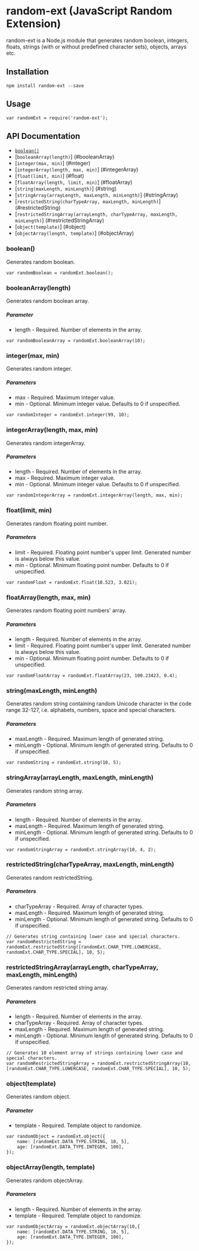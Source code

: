 # random-ext (JavaScript Random Extension)

random-ext is a Node.js module that generates random boolean, integers, floats, strings (with or without predefined character sets), objects, arrays etc.

## Installation

```
npm install random-ext --save
```

## Usage

```
var randomExt = require('random-ext');
```

## API Documentation

* [`boolean()`](#boolean)
* [`booleanArray(length)`] (#booleanArray)
* [`integer(max, min)`] (#integer)
* [`integerArray(length, max, min)`] (#integerArray)
* [`float(limit, min)`] (#float)
* [`floatArray(length, limit, min)`] (#floatArray)
* [`string(maxLength, minLength)`] (#string)
* [`stringArray(arrayLength, maxLength, minLength)`] (#stringArray)
* [`restrictedString(charTypeArray, maxLength, minLength)`] (#restrictedString)
* [`restrictedStringArray(arrayLength, charTypeArray, maxLength, minLength)`] (#restrictedStringArray)
* [`object(template)`] (#object)
* [`objectArray(length, template)`] (#objectArray)

### <a name="boolean"/> boolean()
Generates random boolean.
```
var randomBoolean = randomExt.boolean();
```
### <a name="booleanArray"/> booleanArray(length)

Generates random boolean array.
##### Parameter
* length - Required. Number of elements in the array.
```
var randomBooleanArray = randomExt.booleanArray(10);
```
### <a name="integer"/> integer(max, min)

Generates random integer.
##### Parameters
* max - Required. Maximum integer value.
* min - Optional. Minimum integer value. Defaults to 0 if unspecified.
```
var randomInteger = randomExt.integer(99, 10);
```
### <a name="integerArray"/> integerArray(length, max, min)

Generates random integerArray.
##### Parameters
* length - Required. Number of elements in the array.
* max - Required. Maximum integer value.
* min - Optional. Minimum integer value. Defaults to 0 if unspecified.
```
var randomIntegerArray = randomExt.integerArray(length, max, min);
```
### <a name="float"/> float(limit, min)

Generates random floating point number.
##### Parameters
* limit - Required. Floating point number's upper limit. Generated number is always below this value.
* min - Optional. Minimum floating point number. Defaults to 0 if unspecified.
```
var randomFloat = randomExt.float(10.523, 3.021);
```
### <a name="floatArray"/> floatArray(length, max, min)

Generates random floating point numbers' array.
##### Parameters
* length - Required. Number of elements in the array.
* limit - Required. Floating point number's upper limit. Generated number is always below this value.
* min - Optional. Minimum floating point number. Defaults to 0 if unspecified.
```
var randomFloatArray = randomExt.floatArray(23, 100.23423, 0.4);
```
### <a name="string"/> string(maxLength, minLength)

Generates random string containing random Unicode character in the code range 32-127, i.e. alphabets, numbers, space and special characters.
##### Parameters
* maxLength - Required. Maximum length of generated string.
* minLength - Optional. Minimum length of generated string. Defaults to 0 if unspecified.
```
var randomString = randomExt.string(10, 5);
```
### <a name="stringArray"/> stringArray(arrayLength, maxLength, minLength)

Generates random string array.
##### Parameters
* length - Required. Number of elements in the array.
* maxLength - Required. Maximum length of generated string.
* minLength - Optional. Minimum length of generated string. Defaults to 0 if unspecified.
```
var randomStringArray = randomExt.stringArray(10, 4, 2);
```
### <a name="restrictedString"/> restrictedString(charTypeArray, maxLength, minLength)

Generates random restrictedString.
##### Parameters
* charTypeArray - Required. Array of character types.
* maxLength - Required. Maximum length of generated string.
* minLength - Optional. Minimum length of generated string. Defaults to 0 if unspecified.
```
// Generates string containing lower case and special characters.
var randomRestrictedString = randomExt.restrictedString([randomExt.CHAR_TYPE.LOWERCASE, randomExt.CHAR_TYPE.SPECIAL], 10, 5);
```
### <a name="restrictedStringArray"/> restrictedStringArray(arrayLength, charTypeArray, maxLength, minLength)

Generates random restricted string array.
##### Parameters
* length - Required. Number of elements in the array.
* charTypeArray - Required. Array of character types.
* maxLength - Required. Maximum length of generated string.
* minLength - Optional. Minimum length of generated string. Defaults to 0 if unspecified.
```
// Generates 10 element array of strings containing lower case and special characters.
var randomRestrictedStringArray = randomExt.restrictedStringArray(10, [randomExt.CHAR_TYPE.LOWERCASE, randomExt.CHAR_TYPE.SPECIAL], 10, 5);
```
### <a name="object"/> object(template)

Generates random object.
##### Parameter
* template - Required. Template object to randomize.
```
var randomObject = randomExt.object({
    name: [randomExt.DATA_TYPE.STRING, 10, 5],
    age: [randomExt.DATA_TYPE.INTEGER, 100],
});
```
### <a name="objectArray"/> objectArray(length, template)

Generates random objectArray.
##### Parameters
* length - Required. Number of elements in the array.
* template - Required. Template object to randomize.
```
var randomObjectArray = randomExt.objectArray(10,{
    name: [randomExt.DATA_TYPE.STRING, 10, 5],
    age: [randomExt.DATA_TYPE.INTEGER, 100],
});
```

